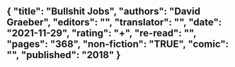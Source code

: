 {
 "title": "Bullshit Jobs",
 "authors": "David Graeber",
 "editors": "",
 "translator": "",
 "date": "2021-11-29",
 "rating": "+",
 "re-read": "",
 "pages": "368",
 "non-fiction": "TRUE",
 "comic": "",
 "published": "2018"
}
---

